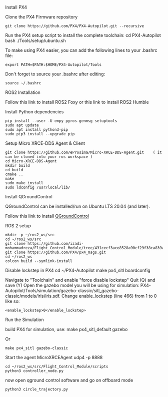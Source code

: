 Install PX4

Clone the PX4 Firmware repository

    git clone https://github.com/PX4/PX4-Autopilot.git --recursive

Run the PX4 setup script to install the complete toolchain:
    cd PX4-Autopilot
    bash ./Tools/setup/ubuntu.sh


To make using PX4 easier, you can add the following lines to your .bashrc file:

    export PATH=$PATH:$HOME/PX4-Autopilot/Tools

Don't forget to source your .bashrc after editing:

    source ~/.bashrc


ROS2 Installation

Follow this link to install ROS2 Foxy or this link to install ROS2 Humble 

Install Python dependencies

    pip install --user -U empy pyros-genmsg setuptools
    sudo apt update
    sudo apt install python3-pip
    sudo pip3 install --upgrade pip

Setup Micro XRCE-DDS Agent & Client

    git clone https://github.com/eProsima/Micro-XRCE-DDS-Agent.git    ( it can be cloned into your ros workspace )
    cd Micro-XRCE-DDS-Agent
    mkdir build
    cd build
    cmake ..
    make
    sudo make install
    sudo ldconfig /usr/local/lib/



Install QGroundControl

QGroundControl can be installed/run on Ubuntu LTS 20.04 (and later).

Follow this link to install [QGroundControl](https://docs.qgroundcontrol.com/master/en/qgc-user-guide/getting_started/download_and_install.html)


ROS 2 setup

    mkdir -p ~/ros2_ws/src
    cd ~/ros2_ws/src
    git clone https://github.com/izadi-mohammadreza/Flight_Control_Module/tree/431cecf3ace8528a90cf29f38ca839addebaead2
    git clone https://github.com/PX4/px4_msgs.git
    cd ~/ros2_ws
    colcon build --symlink-install

Disable lockstep in PX4
    cd ~/PX4-Autopilot
    make px4_sitl boardconfig

Navigate to "Toolchain" and enable "force disable lockstep"
Quit (Q) and save (Y)
Open the gazebo model you will be using for simulation: PX4-Autopilot/Tools/simulation/gazebo-classic/sitl_gazebo-classic/models/iris/iris.sdf.
Change enable_lockstep (line 466) from 1 to 0 like so:

    <enable_lockstep>0</enable_lockstep>

Run the Simulation

build PX4 for simulation, use:
    make px4_sitl_default gazebo 

Or

    make px4_sitl gazebo-classic

Start the agent
    MicroXRCEAgent udp4 -p 8888


    cd ~/ros2_ws/src/Flight_Control_Module/scripts
    python3 controller_node.py

now open qground control software and go on offboard mode

    python3 circle_trajectory.py



